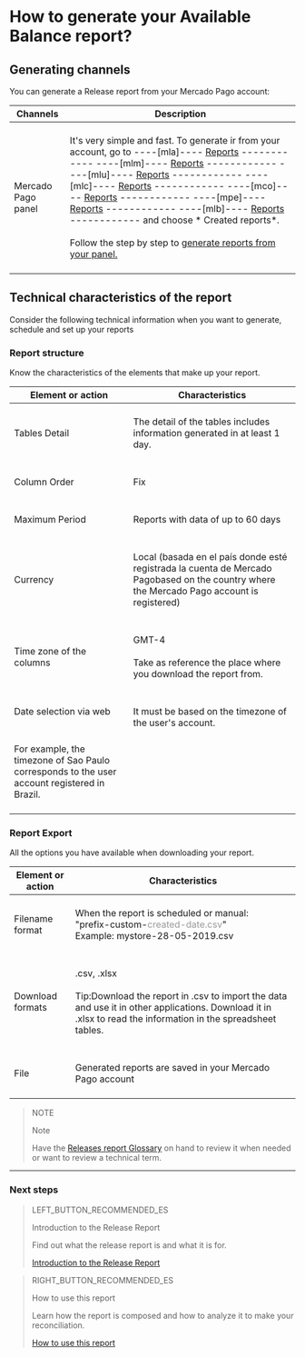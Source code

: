 # How to generate your Available Balance report?


## Generating channels

You can generate a Release report from your Mercado Pago account:

| Channels | Description |
| ------- | ----------- |
| Mercado Pago panel | <br/>It's very simple and fast. To generate ir from your account, go to ----[mla]---- [Reports](https://www.mercadopago.com.ar/movements) ------------ ----[mlm]---- [Reports](https://www.mercadopago.com.mx/movements) ------------ ----[mlu]---- [Reports](https://www.mercadopago.com.uy/movements) ------------ ----[mlc]---- [Reports](https://www.mercadopago.cl/movements) ------------ ----[mco]---- [Reports](https://www.mercadopago.com.co/movements) ------------ ----[mpe]---- [Reports](https://www.mercadopago.com.pe/movements) ------------ ----[mlb]---- [Reports](https://www.mercadopago.com.br/movements) ------------ and choose * Created reports*.<br/><br/>Follow the step by step to [generate reports from your panel.](https://www.mercadopago.com.ar/developers/es/guides/manage-account/reports/released-money/panel/)<br/><br/> |

## Technical characteristics of the report

Consider the following technical information when you want to generate, schedule and set up your reports


### Report structure

Know the characteristics of the elements that make up your report.


| Element or action | Characteristics |
| ------------ |	--------    |
| Tables Detail | <br/>The detail of the tables includes information generated in at least 1 day. <br/> <br/>  |
| Column Order |<br/> Fix <br/> <br/> |
| Maximum Period | <br/> Reports with data of up to 60 days <br/> <br/> |
| Currency | <br/> Local (basada en el país donde esté registrada la cuenta de Mercado Pagobased on the country where the Mercado Pago account is registered) <br/> <br/> |
| Time zone of the columns | <br/> GMT-4 <br/> <br/> Take as reference the place where you download the report from. <br/> <br/> |
| Date selection via web | <br/> It must be based on the timezone of the user's account.
 <br/>For example, the timezone of Sao Paulo corresponds to the user account registered in Brazil. <br/> <br/> |


### Report Export

All the options you have available when downloading your report.

| Element or action | Characteristics |
| ------------ |	--------    |
| Filename format | <br/>When the report is scheduled or manual:<br/> "prefix-custom-<span style='color:#999999;'>created-date.csv</span>" <br/> Example:  mystore-28-05-2019.csv <br/><br/> |
| Download formats | <br/>.csv, .xlsx <br/><br/>Tip:Download the report in .csv to import the data and use it in other applications. Download it in .xlsx to read the information in the spreadsheet tables.<br/><br/> |
| File | <br/>Generated reports are saved in your Mercado Pago account<br/><br/> |


> NOTE
>
> Note
>
> Have the [Releases report Glossary](https://www.mercadopago.com.ar/developers/es/guides/manage-account/reports/released-money/glossary/) on hand to review it when needed or want to review a technical term.


<hr/>

### Next steps

> LEFT_BUTTON_RECOMMENDED_ES
>
> Introduction to the Release Report 
>
> Find out what the release report is and what it is for.
>
> [Introduction to the Release Report](https://www.mercadopago.com.ar/developers/es/guides/manage-account/reports/released-money/introduction/)

> RIGHT_BUTTON_RECOMMENDED_ES
>
> How to use this report
>
> Learn how the report is composed and how to analyze it to make your reconciliation. 
>
> [How to use this report](https://www.mercadopago.com.ar/developers/es/guides/manage-account/reports/released-money/how-to-use/)
